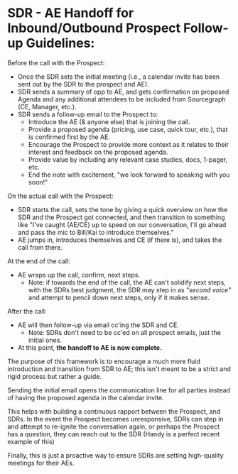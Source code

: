 # SDR - AE Handoff for Inbound/Outbound Prospect Follow-up Guidelines:

Before the call with the Prospect:

- Once the SDR sets the initial meeting (i.e., a calendar invite has been sent out by the SDR to the prospect and AE).
- SDR sends a summary of opp to AE, and gets confirmation on proposed Agenda and any additional attendees to be included from Sourcegraph (CE, Manager, etc.).
- SDR sends a follow-up email to the Prospect to:
  - Introduce the AE (& anyone else) that is joining the call.
  - Provide a proposed agenda (pricing, use case, quick tour, etc.), that is confirmed first by the AE.
  - Encourage the Prospect to provide more context as it relates to their interest and feedback on the proposed agenda.
  - Provide value by including any relevant case studies, docs, 1-pager, etc.
  - End the note with excitement, "we look forward to speaking with you soon!"

On the actual call with the Prospect:

- SDR starts the call, sets the tone by giving a quick overview on how the SDR and the Prospect got connected, and then transition to something like "I've caught (AE/CE) up to speed on our conversation, I'll go ahead and pass the mic to Bill/Kai to introduce themselves."
- AE jumps in, introduces themselves and CE (if there is), and takes the call from there.

At the end of the call:

- AE wraps up the call, confirm, next steps.
  - Note: if towards the end of the call, the AE can't solidify next steps, with the SDRs best judgment, the SDR may step in as *"second voice"* and attempt to pencil down next steps, only if it makes sense.

After the call:

- AE will then follow-up via email cc'ing the SDR and CE.
  - Note: SDRs don't need to be cc'ed on all prospect emails, just the initial ones.
- At this point, **the handoff to AE is now complete.**

The purpose of this framework is to encourage a much more fluid introduction and transition from SDR to AE; this isn't meant to be a strict and rigid process but rather a guide.

Sending the initial email opens the communication line for all parties instead of having the proposed agenda in the calendar invite.

This helps with building a continuous rapport between the Prospect, and SDRs. In the event the Prospect becomes unresponsive, SDRs can step in and attempt to re-ignite the conversation again, or perhaps the Prospect has a question, they can reach out to the SDR (Handy is a perfect recent example of this)

Finally, this is just a proactive way to ensure SDRs are setting high-quality meetings for their AEs.
